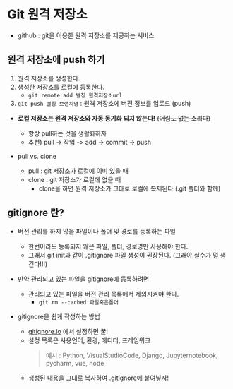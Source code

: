 # Git 원격 저장소

- github : git을 이용한 원격 저장소를 제공하는 서비스

## 원격 저장소에 push 하기
1. 원격 저장소를 생성한다.
2. 생성한 저장소를 로컬에 등록한다.
    - `git remote add 별칭 원격저장소url`
3. `git push 별칭 브랜치명` : 원격 저장소에 버전 정보를 업로드 (push)

- **로컬 저장소는 원격 저장소와 자동 동기화 되지 않는다!** ~~(어림도 없는 소리다)~~
    - 항상 pull하는 것을 생활화하자
    - 추천) pull -> 작업 -> add -> commit -> push

- pull vs. clone
    - pull : git 저장소가 로컬에 이미 있을 때
    - clone : git 저장소가 로컬에 없을 때
        - clone을 하면 원격 저장소가 그대로 로컬에 복제된다 (.git 폴더와 함께)

##  gitignore 란?

- 버전 관리를 하지 않을 파일이나 폴더 및 경로를 등록하는 파일
    - 한번이라도 등록되지 않은 파일, 폴더, 경로명만 사용해야 한다.
    - 그래서 git init과 같이 .gitignore 파일 생성이 권장된다. (그래야 실수가 덜 생긴다!!!)
- 만약 관리되고 있는 파일을 gitignore에 등록하려면
    - 관리되고 있는 파일을 버전 관리 목록에서 제외시켜야 한다.
        - `git rm --cached 파일혹은폴더`

- gitignore을 쉽게 작성하는 방법
    - [gitignore.io](https://www.toptal.com/developers/gitignore/) 에서 설정하면 꿀!
    - 설정 목록은 사용언어, 환경, 에디터, 프레임워크
        > 예시 : Python, VisualStudioCode, Django, Jupyternotebook, pycharm, vue, node
    - 생성된 내용을 그대로 복사하여 .gitignore에 붙여넣자!
